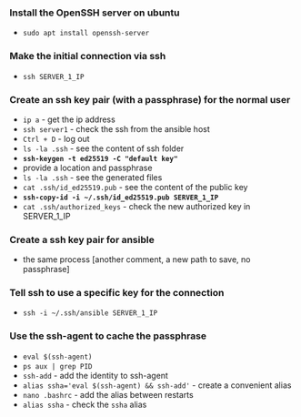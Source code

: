 ### Install the OpenSSH server on ubuntu 
- `sudo apt install openssh-server`

### Make the initial connection via ssh
- `ssh SERVER_1_IP`

### Create an ssh key pair (with a passphrase) for the normal user
- `ip a` - get the ip address
- `ssh server1` - check the ssh from the ansible host
- `Ctrl + D` - log out
- `ls -la .ssh` - see the content of ssh folder
- **`ssh-keygen -t ed25519 -C "default key"`**
- provide a location and passphrase
- `ls -la .ssh` - see the generated files
- `cat .ssh/id_ed25519.pub` - see the content of the public key
- **`ssh-copy-id -i ~/.ssh/id_ed25519.pub SERVER_1_IP`**
- `cat .ssh/authorized_keys` - check the new authorized key in SERVER_1_IP

### Create a ssh key pair for ansible
- the same process [another comment, a new path to save, no passphrase]

### Tell ssh to use a specific key for the connection
- `ssh -i ~/.ssh/ansible SERVER_1_IP`

### Use the ssh-agent to cache the passphrase
- `eval $(ssh-agent)`
- `ps aux | grep PID`
- `ssh-add` - add the identity to ssh-agent
- `alias ssha='eval $(ssh-agent) && ssh-add'` - create a convenient alias 
- `nano .bashrc` - add the alias between restarts
- `alias ssha` - check the `ssha` alias
